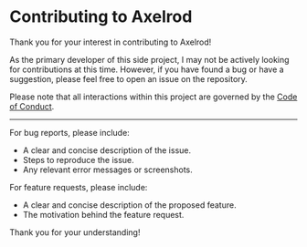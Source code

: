 # Contributing to Axelrod

Thank you for your interest in contributing to Axelrod!

As the primary developer of this side project, I may not be actively looking for contributions at this time. However, if you have found a bug or have a suggestion, please feel free to open an issue on the repository.

Please note that all interactions within this project are governed by the [Code of Conduct](CODE_OF_CONDUCT.md).

---

For bug reports, please include:

* A clear and concise description of the issue.
* Steps to reproduce the issue.
* Any relevant error messages or screenshots.

For feature requests, please include:

* A clear and concise description of the proposed feature.
* The motivation behind the feature request.

Thank you for your understanding!